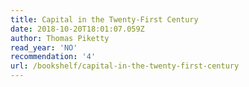 ```yaml
---
title: Capital in the Twenty-First Century
date: 2018-10-20T18:01:07.059Z
author: Thomas Piketty
read_year: 'NO'
recommendation: '4'
url: /bookshelf/capital-in-the-twenty-first-century
---
```


